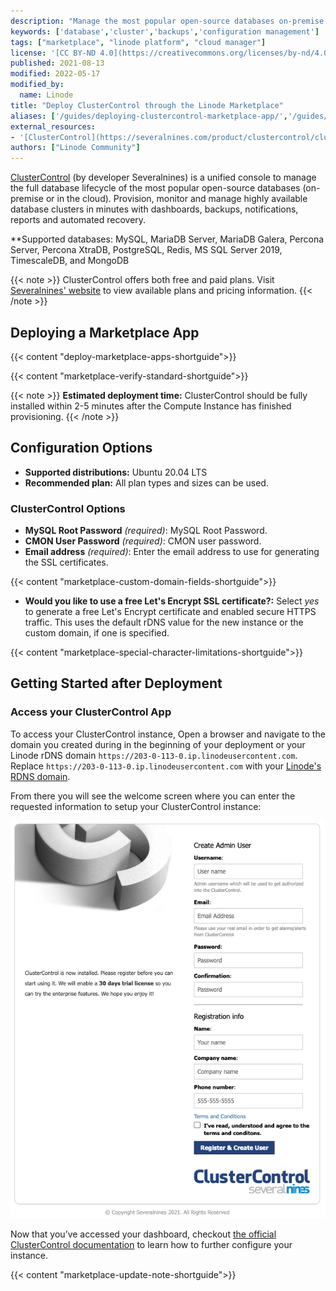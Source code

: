 ```yaml
---
description: "Manage the most popular open-source databases on-premise or in the cloud."
keywords: ['database','cluster','backups','configuration management']
tags: ["marketplace", "linode platform", "cloud manager"]
license: '[CC BY-ND 4.0](https://creativecommons.org/licenses/by-nd/4.0)'
published: 2021-08-13
modified: 2022-05-17
modified_by:
  name: Linode
title: "Deploy ClusterControl through the Linode Marketplace"
aliases: ['/guides/deploying-clustercontrol-marketplace-app/','/guides/clustercontrol-marketplace-app/']
external_resources:
- '[ClusterControl](https://severalnines.com/product/clustercontrol/clustercontrol-community-edition)'
authors: ["Linode Community"]
---
```


[ClusterControl](https://severalnines.com/product/clustercontrol) (by developer Severalnines) is a unified console to manage the full database lifecycle of the most popular open-source databases (on-premise or in the cloud). Provision, monitor and manage highly available database clusters in minutes with dashboards, backups, notifications, reports and automated recovery.

**Supported databases: MySQL, MariaDB Server, MariaDB Galera, Percona Server, Percona XtraDB, PostgreSQL, Redis, MS SQL Server 2019, TimescaleDB, and MongoDB

{{< note >}}
ClusterControl offers both free and paid plans. Visit [Severalnines' website](https://severalnines.com/pricing) to view available plans and pricing information.
{{< /note >}}

## Deploying a Marketplace App

{{< content "deploy-marketplace-apps-shortguide">}}

{{< content "marketplace-verify-standard-shortguide">}}

{{< note >}}
**Estimated deployment time:** ClusterControl should be fully installed within 2-5 minutes after the Compute Instance has finished provisioning.
{{< /note >}}

## Configuration Options

- **Supported distributions:** Ubuntu 20.04 LTS
- **Recommended plan:** All plan types and sizes can be used.

### ClusterControl Options

- **MySQL Root Password** *(required)*: MySQL Root Password.
- **CMON User Password** *(required)*: CMON user password.
- **Email address** *(required)*: Enter the email address to use for generating the SSL certificates.

{{< content "marketplace-custom-domain-fields-shortguide">}}
- **Would you like to use a free Let's Encrypt SSL certificate?:** Select *yes* to generate a free Let's Encrypt certificate and enabled secure HTTPS traffic. This uses the default rDNS value for the new instance or the custom domain, if one is specified.

{{< content "marketplace-special-character-limitations-shortguide">}}

## Getting Started after Deployment

### Access your ClusterControl App

To access your ClusterControl instance, Open a browser and navigate to the domain you created during in the beginning of your deployment or your Linode rDNS domain `https://203-0-113-0.ip.linodeusercontent.com`. Replace `https://203-0-113-0.ip.linodeusercontent.com` with your [Linode's RDNS domain](/docs/products/compute/compute-instances/guides/manage-ip-addresses/#viewing-ip-addresses).

From there you will see the welcome screen where you can enter the requested information to setup your ClusterControl instance:

![ClusterControl Installation Screen](clustercontrol-install.png)

Now that you’ve accessed your dashboard, checkout [the official ClusterControl documentation](https://docs.severalnines.com/docs/clustercontrol/) to learn how to further configure your instance.

{{< content "marketplace-update-note-shortguide">}}